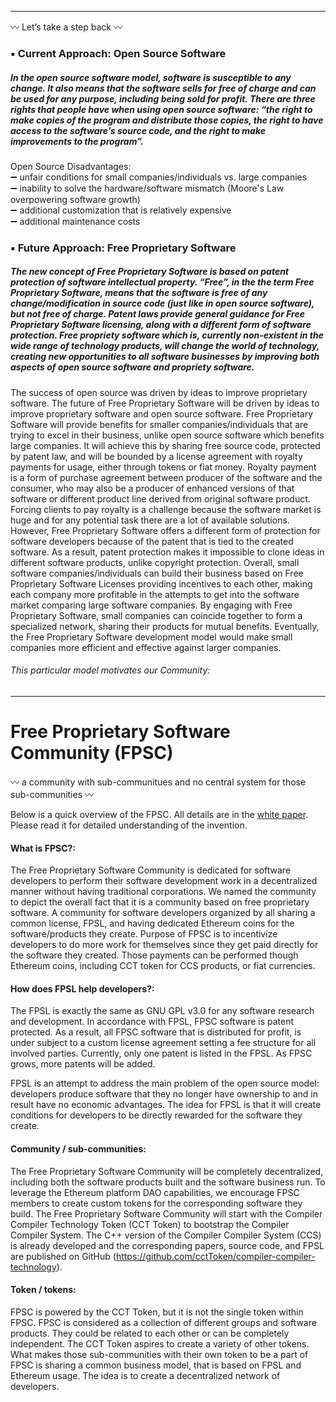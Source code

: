 ***  
:wavy_dash: Let’s take a step back :wavy_dash:
### :black_small_square: Current Approach: Open Source Software 
##### In the open source software model, software is susceptible to any change. It also means that the software sells for free of charge and can be used for any purpose, including being sold for profit. There are three rights that people have when using open source software: “the right to make copies of the program and distribute those copies, the right to have access to the software’s source code, and the right to make improvements to the program”. #####
  
Open Source Disadvantages:  
:heavy_minus_sign: unfair conditions for small companies/individuals vs. large companies  
:heavy_minus_sign: inability to solve the hardware/software mismatch (Moore's Law overpowering software growth)  
:heavy_minus_sign: additional customization that is relatively expensive  
:heavy_minus_sign: additional maintenance costs  


### :black_small_square: Future Approach: Free Proprietary Software 
##### The new concept of Free Proprietary Software is based on patent protection of software intellectual property. “Free”, in the the term Free Proprietary Software, means that the software is free of any change/modification in source code (just like in open source software), but not free of charge. Patent laws provide general guidance for Free Proprietary Software licensing, along with a different form of software protection. Free propriety software which is, currently non-existent in the wide range of technology products, will change the world of technology, creating new opportunities to all software businesses by improving both aspects of open source software and propriety software. #####
  
The success of open source was driven by ideas to improve proprietary software. The future of Free Proprietary Software will be driven by ideas to improve proprietary software and open source software. Free Proprietary Software will provide benefits for smaller companies/individuals that are trying to excel in their business, unlike open source software which benefits large companies. It will achieve this by sharing free source code, protected by patent law, and will be bounded by a license agreement with royalty payments for usage, either through tokens or fiat money. Royalty payment is a form of purchase agreement between producer of the software and the consumer, who may also be a producer of enhanced versions of that software or different product line derived from original software product. Forcing clients to pay royalty is a challenge because the software market is huge and for any potential task there are a lot of available solutions. However, Free Proprietary Software offers a different form of protection for software developers because of the patent that is tied to the created software. As a result, patent protection makes it impossible to clone ideas in different software products, unlike copyright protection. Overall, small software companies/individuals can build their business based on Free Proprietary Software Licenses providing incentives to each other, making each company more profitable in the attempts to get into the software market comparing large software companies. By engaging with Free Proprietary Software, small companies can coincide together to form a specialized network, sharing their products for mutual benefits. Eventually, the Free Proprietary Software development model would make small companies more efficient and effective against larger companies.  
  
  
###### This particular model motivates our Community: ######  
***  
# Free Proprietary Software Community (FPSC)
:wavy_dash: a community with sub-communitues and no central system for those sub-communities :wavy_dash:  
  
Below is a quick overview of the FPSC. All details are in the [white paper](https://github.com/CCT-token/free-proprietary-software-community/blob/master/FPSC_white_paper.pdf). Please read it for detailed understanding of the invention.  
  
#### What is FPSC?:  
The Free Proprietary Software Community is dedicated for software developers to perform their software development work in a decentralized manner without having traditional corporations. We named the community to depict the overall fact that it is a community based on free proprietary software. A community for software developers organized by all sharing a common license, FPSL, and having dedicated Ethereum coins for the software/products they create. Purpose of FPSC is to incentivize developers to do more work for themselves since they get paid directly for the software they created. Those payments can be performed though Ethereum coins, including CCT token for CCS products, or fiat currencies.  
  
#### How does FPSL help developers?:  
The FPSL is exactly the same as GNU GPL v3.0 for any software research and development. In accordance with FPSL, FPSC software is patent protected. As a result, all FPSC software that is distributed for profit, is under subject to a custom license agreement setting a fee structure for all involved parties. Currently, only one patent is listed in the FPSL. As FPSC grows, more patents will be added. 

FPSL is an attempt to address the main problem of the open source model: developers produce software that they no longer have ownership to and in result have no economic advantages. The idea for FPSL is that it will create conditions for developers to be directly rewarded for the software they create. 

#### Community / sub-communities:  
The Free Proprietary Software Community will be completely decentralized, including both the software products built and the software business run. To leverage the Ethereum platform DAO capabilities, we encourage FPSC members to create custom tokens for the corresponding software they build. The Free Proprietary Software Community will start with the Compiler Compiler Technology Token (CCT Token) to bootstrap the Compiler Compiler System. The C++ version of the Compiler Compiler System (CCS) is already developed and the corresponding papers, source code, and FPSL are published on GitHub (https://github.com/cctToken/compiler-compiler-technology).  

#### Token / tokens:  
FPSC is powered by the CCT Token, but it is not the single token within FPSC. FPSC is considered as a collection of different groups and software products. They could be related to each other or can be completely independent. The CCT Token aspires to create a variety of other tokens. What makes those sub-communities with their own token to be a part of FPSC is sharing a common business model, that is based on FPSL and Ethereum usage. The idea is to create a decentralized network of developers.  


